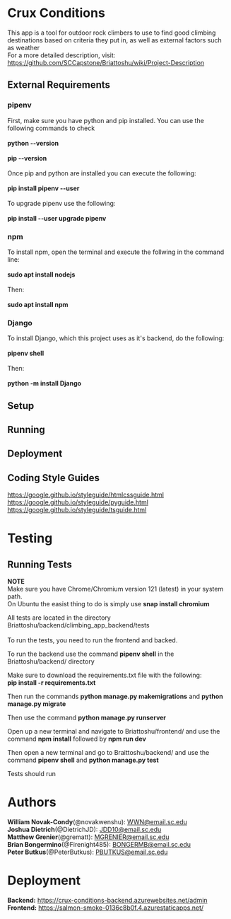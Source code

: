 # Crux Conditions
This app is a tool for outdoor rock climbers to use to find good climbing destinations based on criteria they put in, 
as well as external factors such as weather </br>
For a more detailed description, visit: </br>
https://github.com/SCCapstone/Briattoshu/wiki/Project-Description </br>

## External Requirements

### pipenv
First, make sure you have python and pip installed. You can use the following commands to check </br>
</br>**python --version**</br>
</br>**pip --version**</br>
</br>Once pip and python are installed you can execute the following:</br>
</br>**pip install pipenv --user**</br>
</br>To upgrade pipenv use the following:</br>
</br>**pip install --user upgrade pipenv**</br>

### npm
To install npm, open the terminal and execute the follwing in the command line:</br>
</br>**sudo apt install nodejs**</br>
</br>Then:</br>
</br>**sudo apt install npm**</br>

### Django
To install Django, which this project uses as it's backend, do the following: </br>
</br>**pipenv shell**</br>
</br>Then:</br>
</br>**python -m install Django**</br>

## Setup

## Running

## Deployment

## Coding Style Guides
https://google.github.io/styleguide/htmlcssguide.html</br>
https://google.github.io/styleguide/pyguide.html</br>
https://google.github.io/styleguide/tsguide.html</br>

# Testing

## Running Tests
**NOTE**</br>
Make sure you have Chrome/Chromium version 121 (latest) in your system path.</br>
On Ubuntu the easist thing to do is simply use **snap install chromium**</br>

All tests are located in the directory Briattoshu/backend/climbing_app_backend/tests</br></br>
To run the tests, you need to run the frontend and backed. </br>

To run the backend use the command **pipenv shell** in the Briattoshu/backend/ directory</br>

Make sure to download the requirements.txt file with the following: </br>
**pip install -r requirements.txt**</br>

Then run the commands **python manage.py makemigrations** and **python manage.py migrate**</br>

Then use the command **python manage.py runserver**</br>

Open up a new terminal and navigate to Briattoshu/frontend/ and use the command **npm install** followed by **npm run dev** </br>

Then open a new terminal and go to Braittoshu/backend/ and use the command **pipenv shell** and **python manage.py test**</br>

Tests should run

# Authors

**William Novak-Condy**(@novakwenshu): WWN@email.sc.edu</br>
**Joshua Dietrich**(@DietrichJD): JDD10@email.sc.edu</br>
**Matthew Grenier**(@grematt): MGRENIER@email.sc.edu</br>
**Brian Bongermino**(@Firenight485): BONGERMB@email.sc.edu</br>
**Peter Butkus**(@PeterButkus): PBUTKUS@email.sc.edu</br>

# Deployment

**Backend:** https://crux-conditions-backend.azurewebsites.net/admin</br>
**Frontend:** https://salmon-smoke-0136c8b0f.4.azurestaticapps.net/
